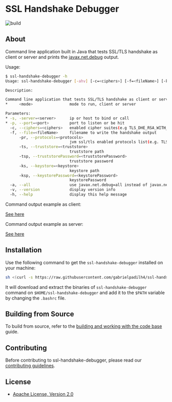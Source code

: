 # SSL Handshake Debugger

![build](https://github.com/gabrielpadilh4/ssl-handshake-debugger/actions/workflows/maven.yml/badge.svg)

## About

Command line application built in Java that tests SSL/TLS handshake as client or server and prints the [javax.net.debug](https://docs.oracle.com/javase/8/docs/technotes/guides/security/jsse/ReadDebug.html) output.

Usage:
```sh
$ ssl-handshake-debugger -h
Usage: ssl-handshake-debugger [-ahv] [-c=<ciphers>] [-f=<fileName>] [-ks=<keystore>] [-ksp=<keystorePassword>] -p=<port> [-pr=<protocols>] -s=<server> [-ts=<truststore>] [-tsp=<truststorePassword>] <mode>

Description:

Command line application that tests SSL/TLS handshake as client or server and prints the javax.net.debug output.
*     <mode>                mode to run, client or server

Parameters:
* -s, -server=<server>      ip or host to bind or call
* -p, --port=<port>         port to listen or be hit
  -c, --ciphers=<ciphers>   enabled cipher suites(e.g TLS_DHE_RSA_WITH_AES_256_GCM_SHA384, TLS_ECDHE_RSA_WITH_AES_256_GCM_SHA384)
  -f, --file=<fileName>     filename to write the handshake output
      -pr, --protocols=<protocols>
                            jvm ssl/tls enabled protocols list(e.g. TLSv1.2, TLSv1.3)
      -ts, --truststore=<truststore>
                            truststore path
      -tsp, --truststorePassword=<truststorePassword>
                            truststore password
      -ks, --keystore=<keystore>
                            keystore path
      -ksp, --keystorePassword=<keystorePassword>
                            keystorePassword
  -a, --all                 use javax.net.debug=all instead of javax.net.debug=ssl:handshake:verbose
  -v, --version             display version info
  -h, --help                display this help message
```

Command output example as client:

[See here](https://gist.github.com/gabrielpadilh4/bb53c94cdf578190a77b73cc6c323875)

Command output example as server:

[See here](https://gist.github.com/gabrielpadilh4/5468e38a2cbd11cc7d45d19c8d4b2589)

## Installation

Use the following command to get the `ssl-handshake-debugger` installed on your machine:
```sh
sh <(curl -s https://raw.githubusercontent.com/gabrielpadilh4/ssl-handshake-debugger/main/install.sh)
```

It will download and extract the binaries of `ssl-handshake-debugger` command on `$HOME/ssl-handshake-debugger` and add it to the `$PATH` variable by changing the `.bashrc` file.

## Building from Source

To build from source, refer to the [building and working with the code base](docs/building.md) guide.

## Contributing

Before contributing to ssl-handshake-debugger, please read our [contributing guidelines](CONTRIBUTING.md).

## License

* [Apache License, Version 2.0](https://www.apache.org/licenses/LICENSE-2.0)
